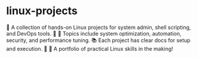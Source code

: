 # linux-projects
📂 A collection of hands-on Linux projects for system admin, shell scripting, and DevOps tools. 🐧 🔧 Topics include system optimization, automation, security, and performance tuning. 📚 Each project has clear docs for setup and execution. 🚀 💼 A portfolio of practical Linux skills in the making!

